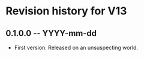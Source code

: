 # Revision history for V13

## 0.1.0.0 -- YYYY-mm-dd

* First version. Released on an unsuspecting world.
